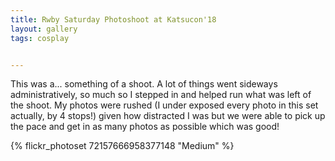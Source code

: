 ```yaml
---
title: Rwby Saturday Photoshoot at Katsucon'18
layout: gallery
tags: cosplay


---
```


This was a... something of a shoot. A lot of things went sideways administratively, so much so I stepped in and helped run what was left of the shoot. My photos were rushed (I under exposed every photo in this set actually, by 4 stops!) given how distracted I was but we were able to pick up the pace and get in as many photos as possible which was good!

{% flickr_photoset 72157666958377148 "Medium" %}